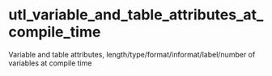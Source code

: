# utl_variable_and_table_attributes_at_compile_time
Variable and table attributes, length/type/format/informat/label/number of variables at compile time

